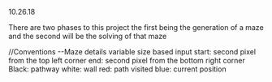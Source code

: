 10.26.18


There are two phases to this project the first being the generation of a maze
and the second will be the solving of that maze


//Conventions
--Maze details
 variable size based input
 start: second pixel from the top left corner
 end: second pixel from the bottom right corner
 Black: pathway
 white: wall
 red: path visited
 blue: current position


